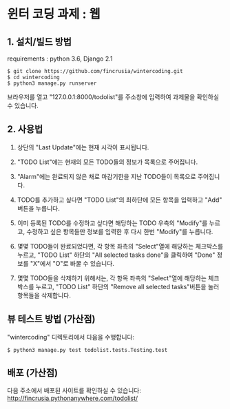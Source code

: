 
# 윈터 코딩 과제 : 웹

## 1. 설치/빌드 방법

requirements : python 3.6, Django 2.1

    $ git clone https://github.com/fincrusia/wintercoding.git
    $ cd wintercoding
    $ python3 manage.py runserver

브라우저를 열고 "127.0.0.1:8000/todolist"를 주소창에 입력하여 과제물을 확인하실 수 있습니다.

## 2. 사용법

1. 상단의 "Last Update"에는 현재 시각이 표시됩니다.

2. "TODO List"에는 현재의 모든 TODO들의 정보가 목록으로 주어집니다.

3. "Alarm"에는 완료되지 않은 채로 마감기한을 지난 TODO들이 목록으로 주어집니다.

4. TODO를 추가하고 싶다면 "TODO List"의 최하단에 모든 항목을 입력하고 "Add" 버튼을 누릅니다.

5. 이미 등록된 TODO를 수정하고 싶다면 해당하는 TODO 우측의 "Modify"를 누르고, 수정하고 싶은 항목들만 정보를 입력한 후 다시 한번 "Modify"를 누릅니다.

6. 몇몇 TODO들이 완료되었다면, 각 항목 좌측의 "Select"열에 해당하는 체크박스를 누르고, "TODO List" 하단의 "All selected tasks done"을 클릭하여 "Done" 정보를 "X"에서 "O"로 바꿀 수 있습니다.

7. 몇몇 TODO들을 삭제하기 위해서는, 각 항목 좌측의 "Select"열에 해당하는 체크박스를 누르고, "TODO List" 하단의 "Remove all selected tasks"버튼을 눌러 항목들을 삭제합니다.


## 뷰 테스트 방법 (가산점)

"wintercoding" 디렉토리에서 다음을 수행합니다:

    $ python3 manage.py test todolist.tests.Testing.test


## 배포 (가산점)

다음 주소에서 배포된 사이트를 확인하실 수 있습니다:
    http://fincrusia.pythonanywhere.com/todolist/
